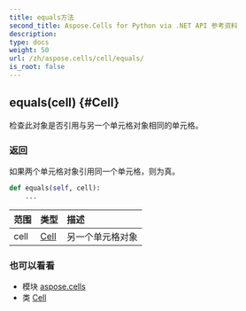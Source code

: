 ```yaml
---
title: equals方法
second_title: Aspose.Cells for Python via .NET API 参考资料
description:
type: docs
weight: 50
url: /zh/aspose.cells/cell/equals/
is_root: false
---
```

##  equals(cell) {#Cell}
检查此对象是否引用与另一个单元格对象相同的单元格。


### 返回

如果两个单元格对象引用同一个单元格，则为真。


```python
def equals(self, cell):
    ...
```


|范围|类型|描述|
| :- | :- | :- |
| cell | [Cell](/cells/python-net/zh/aspose.cells/cell) |另一个单元格对象|



### 也可以看看
* 模块 [aspose.cells](../../)
* 类 [Cell](/cells/python-net/zh/aspose.cells/cell)

